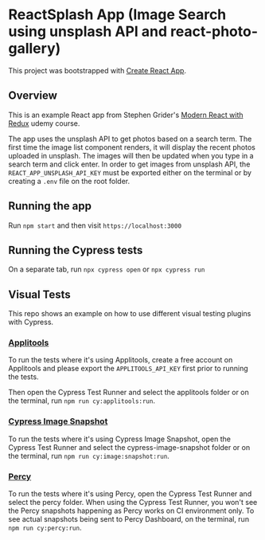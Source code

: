 # ReactSplash App (Image Search using unsplash API and react-photo-gallery)

This project was bootstrapped with [Create React App](https://github.com/facebook/create-react-app).

## Overview

This is an example React app from Stephen Grider's [Modern React with Redux](https://www.udemy.com/course/react-redux/) udemy course.

The app uses the unsplash API to get photos based on a search term. The first time the image list component renders, it will display the recent photos uploaded in unsplash. The images will then be updated when you type in a search term and click enter.
In order to get images from unsplash API, the `REACT_APP_UNSPLASH_API_KEY` must be exported either on the terminal or by creating a `.env` file on the root folder.

## Running the app

Run `npm start` and then visit `https://localhost:3000`

## Running the Cypress tests

On a separate tab, run `npx cypress open` or `npx cypress run`

## Visual Tests

This repo shows an example on how to use different visual testing plugins with Cypress. 

### [Applitools](http://applitools.com/)

To run the tests where it's using Applitools, create a free account on Applitools and please export the `APPLITOOLS_API_KEY` first prior to running the tests.

Then open the Cypress Test Runner and select the applitools folder or on the terminal, run `npm run cy:applitools:run`.

### [Cypress Image Snapshot](https://github.com/jaredpalmer/cypress-image-snapshot)

To run the tests where it's using Cypress Image Snapshot, open the Cypress Test Runner and select the cypress-image-snapshot folder or on the terminal, run `npm run cy:image:snapshot:run`.

### [Percy](https://percy.io/)

To run the tests where it's using Percy, open the Cypress Test Runner and select the percy folder. When using the Cypress Test Runner, you won't see the Percy snapshots happening as Percy works on CI environment only. To see actual snapshots being sent to Percy Dashboard, on the terminal, run `npm run cy:percy:run`.